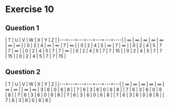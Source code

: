 # Exercise 10

## Question 1
| T | U | V | W | X | Y | Z  |
|---+---+---+---+---+---+----|
| ∞ | ∞ | ∞ | ∞ | ∞ | ∞ | ∞  |
| 0 | 2 | 4 | ∞ | ∞ | 7 | ∞  |
| 0 | 2 | 4 | 5 | ∞ | 7 | ∞  |
| 0 | 2 | 4 | 5 | 7 | 7 | ∞  |
| 0 | 2 | 4 | 5 | 7 | 7 | ∞  |
| 0 | 2 | 4 | 5 | 7 | 7 | 15 |
| 0 | 2 | 4 | 5 | 7 | 7 | 15 |
| 0 | 2 | 4 | 5 | 7 | 7 | 15 |

## Question 2
| T | U | V | W | X | Y | Z |
|---+---+---+---+---+---+---|
| ∞ | ∞ | ∞ | ∞ | ∞ | ∞ | ∞ |
| ∞ | ∞ | 3 | 6 | 0 | 6 | 8 |
| 7 | 6 | 3 | 6 | 0 | 6 | 8 |
| 7 | 6 | 3 | 6 | 0 | 6 | 8 |
| 7 | 6 | 3 | 6 | 0 | 6 | 8 |
| 7 | 6 | 3 | 6 | 0 | 6 | 8 |
| 7 | 6 | 3 | 6 | 0 | 6 | 8 |
| 7 | 6 | 3 | 6 | 0 | 6 | 8 |
